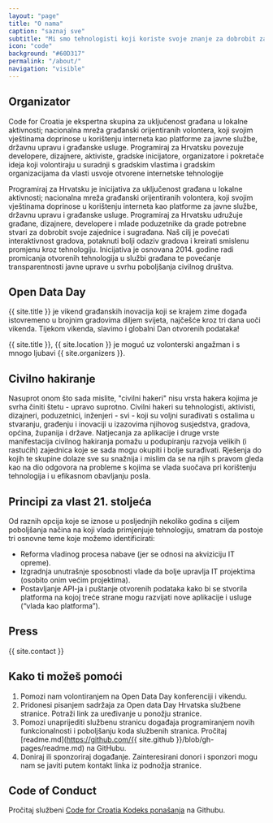 ```yaml
---
layout: "page"
title: "O nama"
caption: "saznaj sve"
subtitle: "Mi smo tehnologisti koji koriste svoje znanje za dobrobit zajednice i sugrađana."
icon: "code"
background: "#60D317"
permalink: "/about/"
navigation: "visible"
---
```


## Organizator

Code for Croatia je ekspertna skupina za uključenost građana u lokalne aktivnosti; nacionalna mreža građanski orijentiranih volontera, koji svojim vještinama doprinose u korištenju interneta kao platforme za javne službe, državnu upravu i građanske usluge. Programiraj za Hrvatsku povezuje developere, dizajnere, aktiviste, gradske inicijatore, organizatore i pokretače ideja koji volontiraju u suradnji s gradskim vlastima i gradskim organizacijama da vlasti usvoje otvorene internetske tehnologije

Programiraj za Hrvatsku je inicijativa za uključenost građana u lokalne aktivnosti; nacionalna mreža građanski orijentiranih volontera, koji svojim vještinama doprinose u korištenju interneta kao platforme za javne službe, državnu upravu i građanske usluge. Programiraj za Hrvatsku udružuje građane, dizajnere, developere i mlade poduzetnike da grade potrebne stvari za dobrobit svoje zajednice i sugrađana. Naš cilj je povećati interaktivnost gradova, potaknuti bolji odaziv gradova i kreirati smislenu promjenu kroz tehnologiju. Inicijativa je osnovana 2014. godine radi promicanja otvorenih tehnologija u službi građana te povećanje transparentnosti javne uprave u svrhu poboljšanja civilnog društva.

## Open Data Day

{{ site.title }} je vikend građanskih inovacija koji se krajem zime događa istovremeno u brojnim gradovima diljem svijeta, najčešće kroz tri dana uoči vikenda. Tijekom vikenda, slavimo i globalni Dan otvorenih podataka!

{{ site.title }}, {{ site.location }} je moguć uz volonterski angažman i s mnogo ljubavi {{ site.organizers }}.

## Civilno hakiranje

Nasuprot onom što sada mislite, "civilni hakeri" nisu vrsta hakera kojima je svrha činiti štetu - upravo suprotno. Civilni hakeri su tehnologisti, aktivisti, dizajneri, poduzetnici, inženjeri - svi - koji su voljni surađivati s ostalima u stvaranju, građenju i inovaciji u izazovima njihovog susjedstva, gradova, općina, županija i države.
Natjecanja za aplikacije i druge vrste manifestacija civilnog hakiranja pomažu u podupiranju razvoja velikih (i rastućih) zajednica koje se sada mogu okupiti i bolje surađivati. Rješenja do kojih te skupine dolaze sve su snažnija i mislim da se na njih s pravom gleda kao na dio odgovora na probleme s kojima se vlada suočava pri korištenju tehnologija i u efikasnom obavljanju posla.

## Principi za vlast 21. stoljeća

Od raznih opcija koje se iznose u posljednjih nekoliko godina s ciljem poboljšanja načina na koji vlada primjenjuje tehnologiju, smatram da postoje tri osnovne teme koje možemo identificirati:

* Reforma vladinog procesa nabave (jer se odnosi na akviziciju IT opreme).
* Izgradnja unutrašnje sposobnosti vlade da bolje upravlja IT projektima (osobito onim većim projektima).
* Postavljanje API-ja i puštanje otvorenih podataka kako bi se stvorila platforma na kojoj treće strane mogu razvijati nove aplikacije i usluge (“vlada kao platforma”).

## Press

{{ site.contact }}

## Kako ti možeš pomoći

1. Pomozi nam volontiranjem na Open Data Day konferenciji i vikendu.
2. Pridonesi pisanjem sadržaja za Open data Day Hrvatska službene stranice. Potraži link za uređivanje u ponožju stranice. 
3. Pomozi unaprijediti službenu stranicu događaja programiranjem novih funkcionalnosti i poboljšanju koda službenih stranica. Pročitaj [readme.md](https://github.com/{{ site.github }}/blob/gh-pages/readme.md) na GitHubu.
4. Doniraj ili sponzoriraj događanje. Zainteresirani donori i sponzori mogu nam se javiti putem kontakt linka iz podnožja stranice.

## Code of Conduct

Pročitaj službeni [Code for Croatia Kodeks ponašanja](https://github.com/codeforcroatia/codeofconduct) na Githubu.